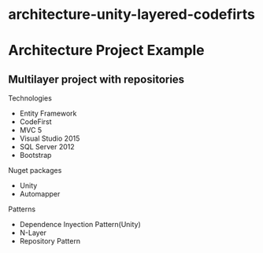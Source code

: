 # architecture-unity-layered-codefirts
<h1>Architecture Project Example</h1>
<h2>Multilayer project with repositories</h2>

<p>Technologies</p>
<ul>
  <li>Entity Framework</li>
  <li>CodeFirst</li>
  <li>MVC 5</li>
  <li>Visual Studio 2015</li>
  <li>SQL Server 2012</li>
  <li>Bootstrap</li>
</ul>

<p>Nuget packages</p>
<ul>
  <li>Unity</li>
  <li>Automapper</li>
</ul>

<p>Patterns</p>
<ul>
  <li>Dependence Inyection Pattern(Unity)</li>
  <li>N-Layer</li>
  <li>Repository Pattern</li>
</ul>
